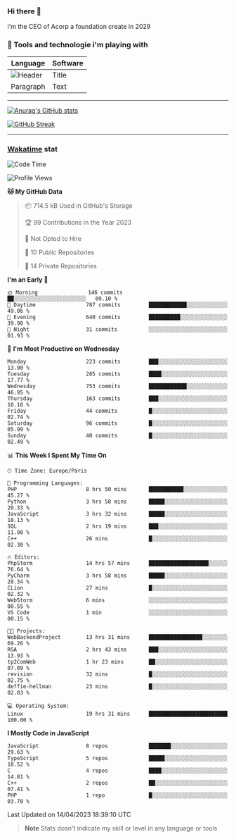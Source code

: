 ### Hi there 👋

i'm the CEO of Acorp a foundation create in 2029  

### 🧰 Tools and technologie i'm playing with

 | Language | Software |
| ----------- | ----------- |
| ![Header](https://img.shields.io/badge/Nuxt3-green&style=for-the-badge&logo=nustjs&logoColor=00DC82) | Title |
| Paragraph | Text |

---

[![Anurag's GitHub stats](https://github-readme-stats.vercel.app/api?username=ackimixs&show_icons=true&theme=github_dark&count_private=true)](https://www.ackimixs.xyz)

[![GitHub Streak](https://github-readme-streak-stats.herokuapp.com?user=Ackimixs&theme=github-dark-blue&date_format=j%20M%5B%20Y%5D&mode=weekly)](https://git.io/streak-stats)

---
 
 ### [Wakatime](https://wakatime.com/) stat

<!--START_SECTION:waka-->
![Code Time](http://img.shields.io/badge/Code%20Time-489%20hrs%2014%20mins-blue)

![Profile Views](http://img.shields.io/badge/Profile%20Views-0-blue)

**🐱 My GitHub Data** 

> 📦 714.5 kB Used in GitHub's Storage 
 > 
> 🏆 99 Contributions in the Year 2023
 > 
> 🚫 Not Opted to Hire
 > 
> 📜 10 Public Repositories 
 > 
> 🔑 14 Private Repositories 
 > 
**I'm an Early 🐤** 

```text
🌞 Morning                146 commits         ██░░░░░░░░░░░░░░░░░░░░░░░   09.10 % 
🌆 Daytime                787 commits         ████████████░░░░░░░░░░░░░   49.06 % 
🌃 Evening                640 commits         ██████████░░░░░░░░░░░░░░░   39.90 % 
🌙 Night                  31 commits          ░░░░░░░░░░░░░░░░░░░░░░░░░   01.93 % 
```
📅 **I'm Most Productive on Wednesday** 

```text
Monday                   223 commits         ███░░░░░░░░░░░░░░░░░░░░░░   13.90 % 
Tuesday                  285 commits         ████░░░░░░░░░░░░░░░░░░░░░   17.77 % 
Wednesday                753 commits         ████████████░░░░░░░░░░░░░   46.95 % 
Thursday                 163 commits         ███░░░░░░░░░░░░░░░░░░░░░░   10.16 % 
Friday                   44 commits          █░░░░░░░░░░░░░░░░░░░░░░░░   02.74 % 
Saturday                 96 commits          █░░░░░░░░░░░░░░░░░░░░░░░░   05.99 % 
Sunday                   40 commits          █░░░░░░░░░░░░░░░░░░░░░░░░   02.49 % 
```


📊 **This Week I Spent My Time On** 

```text
🕑︎ Time Zone: Europe/Paris

💬 Programming Languages: 
PHP                      8 hrs 50 mins       ███████████░░░░░░░░░░░░░░   45.27 % 
Python                   3 hrs 58 mins       █████░░░░░░░░░░░░░░░░░░░░   20.33 % 
JavaScript               3 hrs 32 mins       █████░░░░░░░░░░░░░░░░░░░░   18.13 % 
SQL                      2 hrs 19 mins       ███░░░░░░░░░░░░░░░░░░░░░░   11.90 % 
C++                      26 mins             █░░░░░░░░░░░░░░░░░░░░░░░░   02.30 % 

🔥 Editors: 
PhpStorm                 14 hrs 57 mins      ███████████████████░░░░░░   76.64 % 
PyCharm                  3 hrs 58 mins       █████░░░░░░░░░░░░░░░░░░░░   20.34 % 
CLion                    27 mins             █░░░░░░░░░░░░░░░░░░░░░░░░   02.32 % 
WebStorm                 6 mins              ░░░░░░░░░░░░░░░░░░░░░░░░░   00.55 % 
VS Code                  1 min               ░░░░░░░░░░░░░░░░░░░░░░░░░   00.15 % 

🐱‍💻 Projects: 
WebBackendProject        13 hrs 31 mins      █████████████████░░░░░░░░   69.26 % 
RSA                      2 hrs 43 mins       ███░░░░░░░░░░░░░░░░░░░░░░   13.93 % 
tp2ComWeb                1 hr 23 mins        ██░░░░░░░░░░░░░░░░░░░░░░░   07.09 % 
revision                 32 mins             █░░░░░░░░░░░░░░░░░░░░░░░░   02.75 % 
deffie-hellman           23 mins             █░░░░░░░░░░░░░░░░░░░░░░░░   02.03 % 

💻 Operating System: 
Linux                    19 hrs 31 mins      █████████████████████████   100.00 % 
```

**I Mostly Code in JavaScript** 

```text
JavaScript               8 repos             ███████░░░░░░░░░░░░░░░░░░   29.63 % 
TypeScript               5 repos             █████░░░░░░░░░░░░░░░░░░░░   18.52 % 
C                        4 repos             ████░░░░░░░░░░░░░░░░░░░░░   14.81 % 
C++                      2 repos             ██░░░░░░░░░░░░░░░░░░░░░░░   07.41 % 
PHP                      1 repo              █░░░░░░░░░░░░░░░░░░░░░░░░   03.70 % 
```




 Last Updated on 14/04/2023 18:39:10 UTC
<!--END_SECTION:waka-->

> **Note**
> Stats dosn't indicate my skill or level in any language or tools
